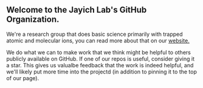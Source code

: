 ## Welcome to the Jayich Lab's GitHub Organization.

We're a research group that does basic science primarily with trapped atomic and molecular ions, you can read more about that on our [website.](https://jayich.io/)

We do what we can to make work that we think might be helpful to others publicly available on GitHub.  If one of our repos is useful, consider giving it a star. 
This gives us valualbe feedback that the work is indeed helpful, and we'll likely put more time into the projectd (in addition to pinning it to the top of our page).
